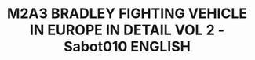 ---
title: "M2A3 BRADLEY FIGHTING VEHICLE IN EUROPE IN DETAIL VOL 2 - Sabot010 ENGLISH"
price: "TBA"
desc: "Opis nije dostupan"
img_path: "/assets/img/A.MIG-5952.jpg"
brand: AMMO
available: true
cat: "books"
subcat: "SOLUTION BOOKS - MULTILINGUAL"
subsubcat: "SS"
---